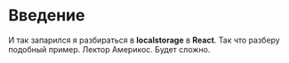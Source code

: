 # Введение

И так запарился я разбираться в **localstorage** в **React**. Так что разберу подобный пример. Лектор Америкос. Будет сложно.

